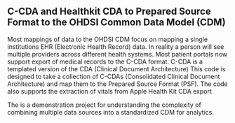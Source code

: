 ## C-CDA and Healthkit CDA to Prepared Source Format to the OHDSI Common Data Model (CDM)

Most mappings of data to the OHDSI CDM focus on mapping a single institutions 
EHR (Electronic Health Record) data. In reality a person will see multiple providers across different health systems.
Most patient portals now support export of medical records to the C-CDA format. 
C-CDA is a templated version of the CDA (Clinical Document Architecture)
This code is designed to take a collection of C-CDAs (Consolidated Clinical 
Document Architecture) and map them to the Prepared Source Format (PSF). The code
also supports the extraction of vitals from Apple Health Kit CDA export

The is a demonstration project for understanding the complexity of combining multiple 
data sources into a standardized CDM for analytics.
